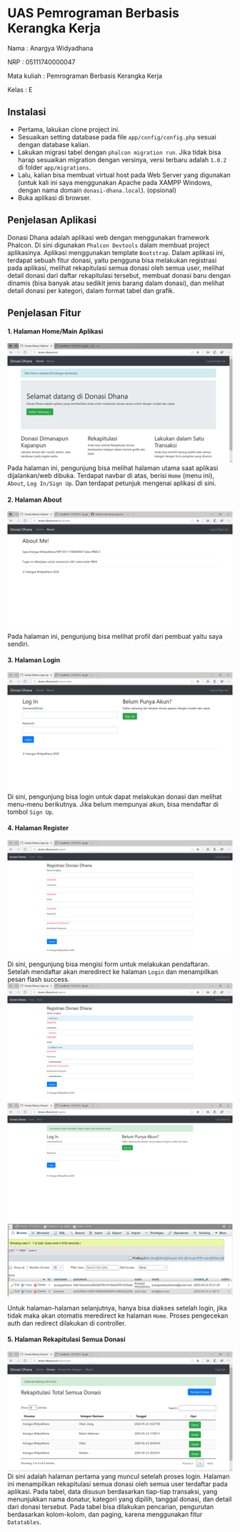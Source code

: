 # UAS Pemrograman Berbasis Kerangka Kerja

Nama          : Anargya Widyadhana

NRP           : 05111740000047

Mata kuliah   : Pemrograman Berbasis Kerangka Kerja

Kelas         : E


## Instalasi
- Pertama, lakukan clone project ini.
- Sesuaikan setting database pada file `app/config/config.php` sesuai dengan database kalian.
- Lakukan migrasi tabel dengan `phalcon migration run`. Jika tidak bisa harap sesuaikan migration dengan versinya, versi terbaru adalah `1.0.2` di folder `app/migrations`.
- Lalu, kalian bisa membuat virtual host pada Web Server yang digunakan (untuk kali ini saya menggunakan Apache pada XAMPP Windows, dengan nama domain `donasi-dhana.local`). (opsional)
- Buka aplikasi di browser.


## Penjelasan Aplikasi
Donasi Dhana adalah aplikasi web dengan menggunakan framework Phalcon. Di sini digunakan `Phalcon Devtools` dalam membuat project aplikasinya. Aplikasi menggunakan template `Bootstrap`. Dalam aplikasi ini, terdapat sebuah fitur donasi, yaitu pengguna bisa melakukan registrasi pada aplikasi, melihat rekapitulasi semua donasi oleh semua user, melihat detail donasi dari daftar rekapitulasi tersebut, membuat donasi baru dengan dinamis (bisa banyak atau sedikit jenis barang dalam donasi), dan melihat detail donasi per kategori, dalam format tabel dan grafik.


## Penjelasan Fitur
#### 1. Halaman Home/Main Aplikasi
![Halaman Home](doc_images/homepage.png)
Pada halaman ini, pengunjung bisa melihat halaman utama saat aplikasi dijalankan/web dibuka. Terdapat navbar di atas, berisi `Home` (menu ini), `About`, `Log In/Sign Up`. Dan terdapat petunjuk mengenai aplikasi di sini.

#### 2. Halaman About
![Halaman About](doc_images/about.png)
Pada halaman ini, pengunjung bisa melihat profil dari pembuat yaitu saya sendiri.

#### 3. Halaman Login
![Halaman Login](doc_images/login.png)
Di sini, pengunjung bisa login untuk dapat melakukan donasi dan melihat menu-menu berikutnya. Jika belum mempunyai akun, bisa mendaftar di tombol `Sign Up`.

#### 4. Halaman Register
![Halaman Register](doc_images/register.png)
Di sini, pengunjung bisa mengisi form untuk melakukan pendaftaran. Setelah mendaftar akan meredirect ke halaman `Login` dan menampilkan pesan flash success.
![Halaman Register](doc_images/register-2.png)
![Halaman Register](doc_images/register-3.png)
![Halaman Register](doc_images/register-4.png)

Untuk halaman-halaman selanjutnya, hanya bisa diakses setelah login, jika tidak maka akan otomatis meredirect ke halaman `Home`. Proses pengecekan auth dan redirect dilakukan di controller.

#### 5. Halaman Rekapitulasi Semua Donasi
![Rekapitulasi Semua Donasi](doc_images/rekap-donasi.png)
Di sini adalah halaman pertama yang muncul setelah proses login. Halaman ini menampilkan rekapitulasi semua donasi oleh semua user terdaftar pada aplikasi. Pada tabel, data disusun berdasarkan tiap-tiap transaksi, yang menunjukkan nama donatur, kategori yang dipilih, tanggal donasi, dan detail dari donasi tersebut. Pada tabel bisa dilakukan pencarian, pengurutan berdasarkan kolom-kolom, dan paging, karena menggunakan fitur `Datatables`.